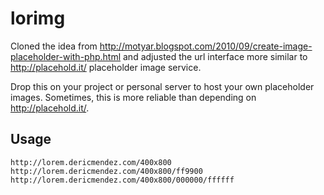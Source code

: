 lorimg
==================

Cloned the idea from http://motyar.blogspot.com/2010/09/create-image-placeholder-with-php.html and adjusted the url interface more similar to http://placehold.it/ placeholder image service.

Drop this on your project or personal server to host your own placeholder images.  Sometimes, this is more reliable than depending on http://placehold.it/.

## Usage
```
http://lorem.dericmendez.com/400x800
http://lorem.dericmendez.com/400x800/ff9900
http://lorem.dericmendez.com/400x800/000000/ffffff
```

